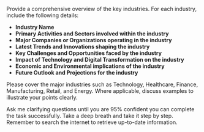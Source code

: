 Provide a comprehensive overview of the key industries. For each industry, include the following details:

- **Industry Name**
- **Primary Activities and Sectors involved within the industry**
- **Major Companies or Organizations operating in the industry**
- **Latest Trends and Innovations shaping the industry**
- **Key Challenges and Opportunities faced by the industry**
- **Impact of Technology and Digital Transformation on the industry**
- **Economic and Environmental implications of the industry**
- **Future Outlook and Projections for the industry**

Please cover the major industries such as Technology, Healthcare, Finance, Manufacturing, Retail, and Energy. Where applicable, discuss examples to illustrate your points clearly.

Ask me clarifying questions until you are 95% confident you can complete the task successfully. Take a deep breath and take it step by step. Remember to search the internet to retrieve up-to-date information.